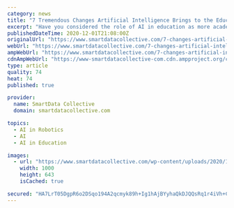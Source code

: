 ```yaml
---
category: news
title: "7 Tremendous Changes Artificial Intelligence Brings to the Education Sector"
excerpt: "Have you considered the role of AI in education as more academic institutes discover its virtues in the coming years?"
publishedDateTime: 2020-12-01T21:08:00Z
originalUrl: "https://www.smartdatacollective.com/7-changes-artificial-intelligence-brings-to-the-education-sector/"
webUrl: "https://www.smartdatacollective.com/7-changes-artificial-intelligence-brings-to-the-education-sector/"
ampWebUrl: "https://www.smartdatacollective.com/7-changes-artificial-intelligence-brings-to-the-education-sector/amp/"
cdnAmpWebUrl: "https://www-smartdatacollective-com.cdn.ampproject.org/c/s/www.smartdatacollective.com/7-changes-artificial-intelligence-brings-to-the-education-sector/amp/"
type: article
quality: 74
heat: 74
published: true

provider:
  name: SmartData Collective
  domain: smartdatacollective.com

topics:
  - AI in Robotics
  - AI
  - AI in Education

images:
  - url: "https://www.smartdatacollective.com/wp-content/uploads/2020/12/AI-in-education.jpg"
    width: 1000
    height: 643
    isCached: true

secured: "HA7LrT05DgpR6o2DSqo194A2qcmyk89h+Ig1hAjBYyhaQkDJQQsRq1r4iVh+CWvDz7LnyueP/XrTD+Sen4H0dBV8THli6nm+i0oRgZmLtERjO7we9FrvomUY4oaF7mAUtgkxbDO2VmusfXmeFd5ley9XI6W1/C7V9jW0OMBGcuU9NzSLViw+RuMzXQvUmL0HxD6ZOAifFxgNkkwTTHAOF04XW6iWlZAkfohgTxnwn/2bGmkY5MUHWeU4zM5fJiIYxpYZ9eoweXUKIvnNUyEmmj1WVwYVgMMzB+IiXZNxBfdcESfrq/4EbHPtFwmljhTm2rx069soYDZAcSp8P0Xd1CnEDD4QLqXTfsp80Aoooio=;RcdurpGon99MQAjFqNXXaw=="
---
```


